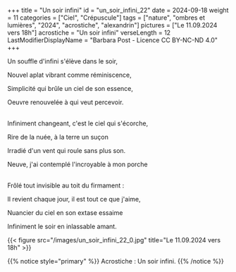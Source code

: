 +++
title = "Un soir infini"
id = "un_soir_infini_22"
date = 2024-09-18
weight = 11
categories = ["Ciel", "Crépuscule"]
tags = ["nature", "ombres et lumières", "2024", "acrostiche", "alexandrin"]
pictures = ["Le 11.09.2024 vers 18h"]
acrostiche = "Un soir infini"
verseLength = 12
LastModifierDisplayName = "Barbara Post - Licence CC BY-NC-ND 4.0"
+++

Un souffle d'infini s'élève dans le soir,

Nouvel aplat vibrant comme réminiscence,

Simplicité qui brûle un ciel de son essence,

Oeuvre renouvelée à qui veut percevoir.

 \
Infiniment changeant, c'est le ciel qui s'écorche,

Rire de la nuée, à la terre un suçon

Irradié d'un vent qui roule sans plus son.

Neuve, j'ai contemplé l'incroyable à mon porche

 \
Frôlé tout invisible au toit du firmament :

Il revient chaque jour, il est tout ce que j'aime,

Nuancier du ciel en son extase essaime

Infiniment le soir en inlassable amant.

{{< figure src="/images/un_soir_infini_22_0.jpg" title="Le 11.09.2024 vers 18h" >}}

{{% notice style="primary" %}}
Acrostiche : Un soir infini.
{{% /notice %}}
